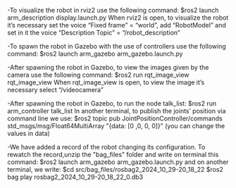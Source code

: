 -To visualize the robot in rviz2 use the following command:
$ros2 launch arm_description display.launch.py
When rviz2 is open, to visualize the robot it’s necessary set the voice “Fixed frame” = “world”, add “RobotModel” and set in it the voice “Description Topic” = “/robot_description”

-To spawn the robot in Gazebo with the use of controllers use the following command:
$ros2 launch arm_gazebo arm_gazebo.launch.py

-After spawning the robot in Gazebo, to view the images given by the camera use the following command:
$ros2 run rqt_image_view rqt_image_view
When rqt_image_view is open, to view the image it’s necessary select “/videocamera”

-After spawning the robot in Gazebo, to run the node talk_list:
$ros2 run arm_controller talk_list
In another terminal, to publish the joints’ position via command line we use:
$ros2 topic pub JointPositionController/commands std_msgs/msg/Float64MultiArray "{data: [0 ,0, 0, 0]}"
(you can change the values in data)

-We have added a record of the robot changing its configuration. To rewatch the record,unzip the "bag_files" folder and write on terminal this command:
$ros2 launch arm_gazebo arm_gazebo.launch.py
and on another terminal, we write:
$cd src/bag_files/rosbag2_2024_10_29-20_18_22
$ros2 bag play rosbag2_2024_10_29-20_18_22_0.db3


